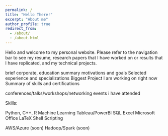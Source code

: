 ```yaml
---
permalink: /
title: "Hello There!"
excerpt: "About me"
author_profile: true
redirect_from: 
  - /about/
  - /about.html
---
```


Hello and welcome to my personal website. Please refer to the navigation bar to see my resume, research papers that I have worked on or results that I have replicated, and my technical projects.

brief corporate, education summary
motivations and goals
Selected experience and specializations
Biggest Project I am working on right now
Summary of skills and certifications

conferences/talks/workshops/networking events i have attended

Skills:

Python, C++, R
Machine Learning
Tableau/PowerBI
SQL
Excel
Microsoft Office
LaTeX
Shell Scripting

AWS/Azure (soon)
Hadoop/Spark (soon)